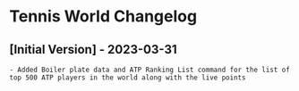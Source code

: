 # Tennis World Changelog

## [Initial Version] - 2023-03-31
    - Added Boiler plate data and ATP Ranking List command for the list of top 500 ATP players in the world along with the live points